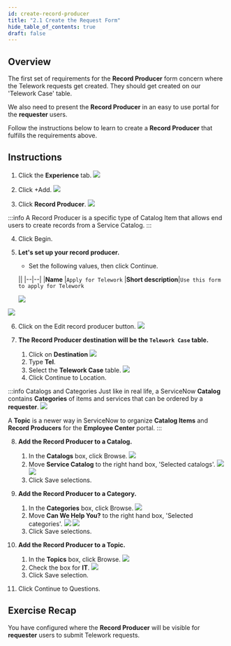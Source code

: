 ```yaml
---
id: create-record-producer
title: "2.1 Create the Request Form"
hide_table_of_contents: true
draft: false
---
```


## Overview

The first set of requirements for the **Record Producer** form concern where the Telework requests get created.  They should get created on our 'Telework Case' table. 

We also need to present the **Record Producer** in an easy to use portal for the **requester** users. 

Follow the instructions below to learn to create a **Record Producer** that fulfills the requirements above. 

## Instructions

1. Click the **Experience** tab.
![](../images/2023-10-20-08-32-52.png)


2. Click <span className="button-tan-blue">+Add</span>.
![](../images/2023-10-20-08-33-22.png)


3. Click **Record Producer**.
![](../images/2023-10-20-08-34-21.png)

:::info
A Record Producer is a specific type of Catalog Item that allows end users to create records from a Service Catalog.
:::

4. Click <span className="button-purple">Begin</span>.


5. **Let's set up your record producer.**
    - Set the following values, then click <span className="button-purple">Continue</span>. 

    || 
    |--|--|
    |**Name**             |`Apply for Telework`
    |**Short description**|`Use this form to apply for Telework`

    ![](../images/2023-10-20-08-37-11.png)

![](../images/2023-10-20-08-41-41.png)

6. Click on the <span className="button-tan-black">Edit record producer</span> button.
![](../images/2023-10-20-08-41-58.png)


7. **The Record Producer destination will be the `Telework Case` table.**
   1. Click on **Destination** 
   ![](../images/2023-10-20-09-06-30.png)
   2. Type **Tel**.
   3. Select the **Telework Case** table.
   ![](../images/2023-10-20-09-07-19.png)
   4. Click <span className="button-purple">Continue to Location</span>.


:::info Catalogs and Categories
Just like in real life, a ServiceNow **Catalog** contains **Categories** of items and services that can be ordered by a **requester**.
![](../images/2023-10-20-09-17-04.png)

A **Topic** is a newer way in ServiceNow to organize **Catalog Items** and **Record Producers** for the **Employee Center** portal.
:::

8. **Add the Record Producer to a Catalog.**
    1. In the **Catalogs** box, click Browse.
    ![](../images/2023-10-20-09-14-06.png)
    2. Move **Service Catalog** to the right hand box, 'Selected catalogs'.
    ![](../images/2023-11-03-10-56-23.png)
    ![](../images/2023-11-03-10-56-44.png)
    3. Click <span className="button-purple">Save selections</span>.


9. **Add the Record Producer to a Category.**
    1. In the **Categories** box, click Browse.
    ![](../images/2023-10-20-09-19-11.png)
    2. Move **Can We Help You?** to the right hand box, 'Selected categories'.
    ![](../images/2023-11-03-10-57-45.png)
    ![](../images/2023-11-03-10-58-06.png)
    3. Click <span className="button-purple">Save selections</span>.


10. **Add the Record Producer to a Topic.**
    1. In the **Topics** box, click Browse.
    ![](../images/2023-10-20-09-22-56.png)
    2. Check the box for **IT**.
    ![](../images/2023-10-20-09-24-25.png)
    3. Click <span className="button-purple">Save selection</span>.


11. Click <span className="button-purple">Continue to Questions</span>.

## Exercise Recap

You have configured where the **Record Producer** will be visible for **requester** users to submit Telework requests. 